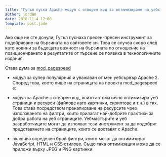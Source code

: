 ```yaml
---
title: "Гугъл пуска Apache модул с отворен код за оптимизиране на уебстаниците"
author: jordan
date: 2010-11-4 12:00
template: post.jade
---
```


Ако още не сте дочули, Гугъл пуснаха пресен-пресен инструмент за
подобряване на бързината на сайтовете си. Това се случва скоро след като
новини за бъдещата важност на бързината по отношение на позиционирането
в резултатите от търсене се появиха в технологичните издания.

Става дума за
[mod\_pagespeed](http://code.google.com/speed/page-speed/docs/module.html)
- модул за супер популярния и уважаван от мен уебсървър Apache 2. Според
това, което пише на страницата на проекта mod\_pagespeed e:

-   модул за Apache с отворен код, който автоматично оптимизира уеб
    страници и ресурси (файлове като картинки, скриптове и т.н.) в тях.
    Това става посредством пренаписване на ресурсите чрез използването
    на филтри, които прилагат най-добрите практики за добра работа на
    уеб страниците. Уебмастърите и уеб разработчиците могат да изполват
    този инструмент за да подобрят представянето на страниците, които се
    доставят с Apache.
-   включва определен брой филтри, които могат да оптимизират
    JavaScript, HTML и CSS стилове. Също така оптимизация може да се
    приложи върху JPEG и PNG картинки

 
